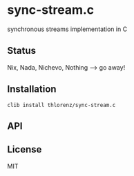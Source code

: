 # sync-stream.c

synchronous streams implementation in C

## Status

Nix, Nada, Nichevo, Nothing --> go away!

## Installation

    clib install thlorenz/sync-stream.c

## API


## License

MIT
